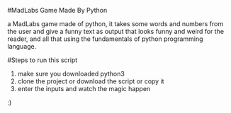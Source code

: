 #MadLabs Game Made By Python

a MadLabs game made of python, it takes some words and numbers from the user
and give a funny text as output that looks funny and weird for the reader, and 
all that using the fundamentals of python programming language.

#Steps to run this script
1. make sure you downloaded python3
2. clone the project or download the script or copy it
3. enter the inputs and watch the magic happen

:)
